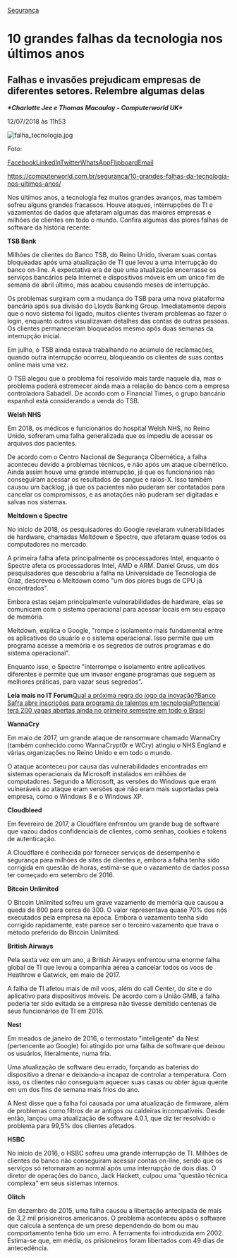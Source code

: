 [Segurança](https://computerworld.com.br/seguranca/)

# 10 grandes falhas da tecnologia nos últimos anos

## Falhas e invasões prejudicam empresas de diferentes setores. Relembre algumas delas

***\*Charlotte Jee e Thomas Macaulay - Computerworld UK\****

12/07/2018 às 11h53

![falha_tecnologia.jpg](https://computerworld.com.br/wp-content/uploads/2018/07/falha_tecnologia.jpg)

Foto:

[Facebook](https://computerworld.com.br/#facebook)[LinkedIn](https://computerworld.com.br/#linkedin)[Twitter](https://computerworld.com.br/#twitter)[WhatsApp](https://computerworld.com.br/#whatsapp)[Flipboard](https://computerworld.com.br/#flipboard)[Email](https://computerworld.com.br/#email)

https://computerworld.com.br/seguranca/10-grandes-falhas-da-tecnologia-nos-ultimos-anos/



Nos últimos anos, a tecnologia fez muitos grandes avanços, mas também sofreu alguns grandes fracassos. Houve ataques, interrupções de TI e vazamentos de dados que afetaram algumas das maiores empresas e milhões de clientes em todo o mundo. Confira algumas das piores falhas de software da história recente:

**TSB Bank**

Milhões de clientes do Banco TSB, do Reino Unido, tiveram suas contas bloqueadas após uma atualização de TI que levou a uma interrupção do banco on-line. A expectativa era de que uma atualização encerrasse os serviços bancários pela Internet e dispositivos móveis em um único fim de semana de abril último, mas acabou causando meses de interrupção.

Os problemas surgiram com a mudança do TSB para uma nova plataforma bancária após sua divisão do Lloyds Banking Group. Imediatamente depois que o novo sistema foi ligado, muitos clientes tiveram problemas ao fazer o login, enquanto outros visualizavam detalhes das contas de outras pessoas. Os clientes permaneceram bloqueados mesmo após duas semanas da interrupção inicial.

Em julho, o TSB ainda estava trabalhando no acúmulo de reclamações, quando outra interrupção ocorreu, bloqueando os clientes de suas contas online mais uma vez.

O TSB alegou que o problema foi resolvido mais tarde naquele dia, mas o problema poderá estremecer ainda mais a relação do banco com a empresa controladora Sabadell. De acordo com o Financial Times, o grupo bancário espanhol está considerando a venda do TSB.

**Welsh NHS**

Em 2018, os médicos e funcionários do hospital Welsh NHS, no Reino Unido, sofreram uma falha generalizada que os impediu de acessar os arquivos dos pacientes.

De acordo com o Centro Nacional de Segurança Cibernética, a falha aconteceu devido a problemas técnicos, e não após um ataque cibernético. Ainda assim houve uma grande interrupção, já que os funcionários não conseguiram acessar os resultados de sangue e raios-X. Isso também causou um backlog, já que os pacientes não puderam ser contatados para cancelar os compromissos, e as anotações não puderam ser digitadas e salvas nos sistemas.

**Meltdown e Spectre**

No início de 2018, os pesquisadores do Google revelaram vulnerabilidades de hardware, chamadas Meltdown e Spectre, que afetaram quase todos os computadores no mercado.

A primeira falha afeta principalmente os processadores Intel, enquanto o Spectre afeta os processadores Intel, AMD e ARM. Daniel Gruss, um dos pesquisadores que descobriu a falha na Universidade de Tecnologia de Graz, descreveu o Meltdown como "um dos piores bugs de CPU já encontrados".

Embora estas sejam principalmente vulnerabilidades de hardware, elas se comunicam com o sistema operacional para acessar locais em seu espaço de memória.

Meltdown, explica o Google, "rompe o isolamento mais fundamental entre os aplicativos do usuário e o sistema operacional. Isso permite que um programa acesse a memória e os segredos de outros programas e do sistema operacional".

Enquanto isso, o Spectre "interrompe o isolamento entre aplicativos diferentes e permite que um invasor engane programas que seguem as melhores práticas, para vazar seus segredos”.

**Leia mais no IT Forum**[Qual a próxima regra do jogo da inovação?](https://itforum.com.br/noticias/qual-a-proxima-regra-do-jogo-da-inovacao/)[Banco Safra abre inscrições para programa de talentos em tecnologia](https://itforum.com.br/noticias/banco-safra-abre-inscricoes-para-programa-de-talentos-em-tecnologia/)[Pottencial terá 200 vagas abertas ainda no primeiro semestre em todo o Brasil](https://itforum.com.br/noticias/pottencial-tera-200-vagas-abertas-ainda-no-primeiro-semestre-em-todo-o-brasil/)

**WannaCry**

Em maio de 2017, um grande ataque de ransomware chamado WannaCry (também conhecido como WannaCrypt0r e WCry) atingiu o NHS England e várias organizações no Reino Unido e em todo o mundo.

O ataque aconteceu por causa das vulnerabilidades encontradas em sistemas operacionais da Microsoft instalados em milhões de computadores. Segundo a Microsoft, as versões do Windows que eram vulneráveis ao ataque eram versões que não eram mais suportadas pela empresa, como o Windows 8 e o Windows XP.

**Cloudbleed**

Em fevereiro de 2017, a Cloudflare enfrentou um grande bug de software que vazou dados confidenciais de clientes, como senhas, cookies e tokens de autenticação.

A Cloudflare é conhecida por fornecer serviços de desempenho e segurança para milhões de sites de clientes e, embora a falha tenha sido corrigida em questão de horas, estima-se que o vazamento de dados possa ter começado em setembro de 2016.

**Bitcoin Unlimited**

O Bitcoin Unlimited sofreu um grave vazamento de memória que causou a queda de 800 para cerca de 300. O valor representava quase 70% dos nós executados pela empresa na época. Embora o vazamento tenha sido corrigido rapidamente, este parece ser o terceiro vazamento que trava o método preferido do Bitcoin Unlimited.

**British Airways**

Pela sexta vez em um ano, a British Airways enfrentou uma enorme falha global de TI que levou a companhia aérea a cancelar todos os voos de Heathrow e Gatwick, em maio de 2017.

A falha de TI afetou mais de mil voos, além do call Center, do site e do aplicativo para dispositivos móveis. De acordo com a União GMB, a falha poderia ter sido evitada se a empresa não  tivesse demitido centenas de seus funcionários de TI em 2016.

**Nest**

Em meados de janeiro de 2016, o termostato "inteligente" da Nest (pertencente ao Google) foi atingido por uma falha de software que deixou os usuários, literalmente, numa fria.

Uma atualização de software deu errado, forçando as baterias do dispositivo a drenar e deixando-a incapaz de controlar a temperatura. Com isso, os clientes não conseguiam aquecer suas casas ou obter água quente em um dos fins de semana mais frios do ano.

A Nest disse que a falha foi causada por uma atualização de firmware, além de problemas como filtros de ar antigos ou caldeiras incompatíveis. Desde então, lançou uma atualização de software 4.0.1, que diz ter resolvido o problema para 99,5% dos clientes afetados.

**HSBC**

No início de 2016, o HSBC sofreu uma grande interrupção de TI. Milhões de clientes do banco não conseguiram acessar contas on-line, sendo que os serviços só retornaram ao normal após uma interrupção de dois dias. O diretor de operações do banco, Jack Hackett, culpou uma "questão técnica complexa" em seus sistemas internos.

**Glitch**

Em dezembro de 2015, uma falha causou a libertação antecipada de mais de 3,2 mil prisioneiros americanos. O problema aconteceu após o software que calcula a sentença de um preso dependendo do bom ou mau comportamento tenha tido um erro. A ferramenta foi introduzida em 2002. Estima-se que, em média, os prisioneiros foram libertados com 49 dias de antecedência.